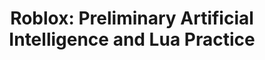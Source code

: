 ---
layout: course_detail
title: "Roblox: Preliminary Artificial Intelligence and Lua Practice"
topIntroText: "The future world is the world of artificial intelligence, but do you know that AI can also be used in Roblox Game Development? This course is an introductory course for Artificial Intelligence (AI) and an advanced course for the Lua programming language. Students will delve into using the Lua programming language in their projects and utilize AI functions in their games."
bgImageUrl: "img/updated/L2/roblox-ai/roblox-ai-bg.png"
aboutLevel: "L2 Introduction to Programming"
aboutCategoryTitle: "Course Category"
aboutCategory: "Game Programming"
aboutGradeLevelTitle: "Grade Level"
aboutGradeLevel: "4 - 6"
aboutSkillLevelTitle: "Skill Level"
aboutSkillLevel: "Beginner - Intermediate"
aboutRatioTitle: "Student to Instructor Ratio"
aboutRatio: "4 : 1"
aboutText: "By leveraging the tools and resources available on the Roblox platform, students will have the opportunity to explore the intricacies of AI programming in a practical and hands-on manner. Through the process of designing, building, and testing intelligent game AI, students will gain invaluable insights into the underlying principles of AI programming, including the concepts of machine learning, decision-making, and data analysis."
priceschedule:
  monthlyPrice: ""
  classPrice: ""
  classPerMonth: ""
  scheduleDescription: "A general schedule description detailing available booking hours for the specific course will be placed here. This is currently filler text, please ignore."
promotion1: 
  enabled: "true"
  title: "Understand Artificial Intelligence From A Theoretical Level"
  text: "Artificial intelligence is popular all over the world, mastering the concept of artificial intelligence from an early age is equivalent to mastering tomorrow."
  imageUrl: "img/updated/L2/roblox-ai/roblox-ai-bg.png"
promotion2: 
  enabled: "true"
  title: "Learning Programming And Algorithms In Game Engines"
  text: "Through designing game logic, applying the principles and foundations of computer algorithms, and utilizing creativity, students will further their understanding of advanced programming. This will reflect in their works of art as they shape and transform a world in Roblox to their own liking/specifications."
  imageUrl: "img/updated/L2/roblox-ai/roblox-ai-1.png"
promotion3: 
  enabled: "true"
  title: "Advanced Programming and Game Development"
  text: "Roblox uses the novel programming language Lua. By completing a variety of challenges, students will be able to fully master the advanced programming concepts and techniques of Lua while making their own games."
  imageUrl: "img/updated/L2/roblox-ai/roblox-ai-2.png"
promotion4: 
  enabled: "true"
  title: "Share Your Projects"
  text: "Roblox is a powerful and versatile platform that empowers users to create, share, and play games with others from all over the world. In this course, students will have the chance to tap into this vibrant community by learning how to publish their own creations to the vast network of Roblox users. Whether they are creating a new game, character, or environment, students will be able to share their work with others and receive valuable feedback and support."
  imageUrl: "img/updated/L2/roblox-beg/roblox-beg-3.png"
promotion5: 
  enabled: "false"
  title: "More Than Just Programming"
  text: "Computational thinking and programming skill are important in today's society. Students gain confidence as they learn how to solve problems using programming."
  imageUrl: "img/updated/empty.png"
curriculum: 
  enabled: "false"
goals: 
- text: "Understand the process and principles of Game Development." 
- text: "Master the Lua programming language and advanced techniques." 
- text: "Understand computer algorithm design ideas." 
- text: "Proficiency and practice in 3D modeling." 
- text: "Train students' ability to adapt to new environments." 
- text: "Preparation for seminars, science fairs, entrepreneurship opporunities, etc." 
highlights: 
- text: "Making programming fun is our top priority when designing all our course content."
- text: "Gain real experiences relating to the industry and participate in research/development."
- text: "Get your question answered in class and participate in healthy competitions with your classmates."
- text: "Learn by doing is the key for all Computer Science studies. All the assignments and projects are design for the goals of the course."
- text: "We focus on pushing our students' imagination and creativity while they learn how to program."
- text: "Programming is just the first step. Building projects and attending science fairs/seminars will help students get into top unversities and jobs."
engUrl: "roblox-ai.html"
cnUrl: "roblox-ai-c.html"
---